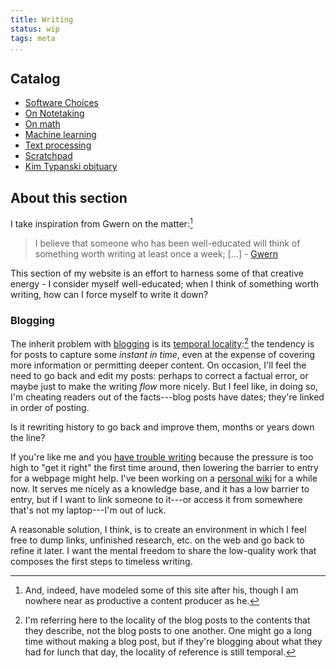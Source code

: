 ```yaml
---
title: Writing
status: wip
tags: meta
...
```


## Catalog

- [Software Choices](/software-choice.html)
- [On Notetaking](/notetaking.html)
- [On math](/tex.html)
- [Machine learning](machine-learning.html)
- [Text processing](text-processing.html)
- [Scratchpad](/notes.html)
- [Kim Typanski obituary](/kim-typanski-obituary.html)

## About this section

I take inspiration from Gwern on the matter:[^gwern]

> I believe that someone who has been well-educated will think of something worth writing at least once a week; [...] - [Gwern](http://www.gwern.net/About)

This section of my website is an effort to harness some of that creative energy - I consider myself well-educated; when I think of something worth writing, how can I force myself to write it down?

### Blogging

The inherit problem with [blogging](/blog.html) is its [temporal locality](http://en.wikipedia.org/wiki/Locality_of_reference):[^temporal] the tendency is for posts to capture some *instant in time*, even at the expense of covering more information or permitting deeper content. On occasion, I'll feel the need to go back and edit my posts: perhaps to correct a factual error, or maybe just to make the writing *flow* more nicely. But I feel like, in doing so, I'm cheating readers out of the facts---blog posts have dates; they're linked in order of posting.

[^temporal]: I'm referring here to the locality of the blog posts to the contents that they describe, not the blog posts to one another. One might go a long time without making a blog post, but if they're blogging about what they had for lunch that day, the locality of reference is still temporal.

Is it rewriting history to go back and improve them, months or years down the line?

If you're like me and you [have trouble writing](/blog/2014-06-22-keep-writing.html) because the pressure is too high to "get it right" the first time around, then lowering the barrier to entry for a webpage might help. I've been working on a [personal wiki](/blog/2014-07-09-personal-wiki.html) for a while now. It serves me nicely as a knowledge base, and it has a low barrier to entry, but if I want to link someone to it---or access it from somewhere that's not my laptop---I'm out of luck.

A reasonable solution, I think, is to create an environment in which I feel free to dump links, unfinished research, etc. on the web and go back to refine it later. I want the mental freedom to share the low-quality work that composes the first steps to timeless writing.

[^gwern]: And, indeed, have modeled some of this site after his, though I am nowhere near as productive a content producer as he.
